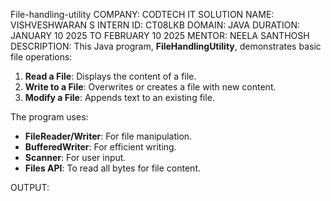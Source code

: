  File-handling-utility
COMPANY: CODTECH IT SOLUTION 
NAME: VISHVESHWARAN S 
INTERN ID: CT08LKB 
DOMAIN: JAVA 
DURATION: JANUARY 10 2025 TO FEBRUARY 10 2025
MENTOR: NEELA SANTHOSH
DESCRIPTION:
This Java program, **FileHandlingUtility**, demonstrates basic file operations:
1. **Read a File**: Displays the content of a file.
2. **Write to a File**: Overwrites or creates a file with new content.
3. **Modify a File**: Appends text to an existing file.

The program uses:
- **FileReader/Writer**: For file manipulation.
- **BufferedWriter**: For efficient writing.
- **Scanner**: For user input.
- **Files API**: To read all bytes for file content.
  
OUTPUT:
